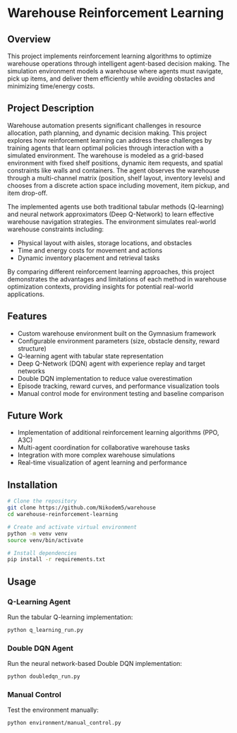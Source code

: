 # Warehouse Reinforcement Learning


## Overview
This project implements reinforcement learning algorithms to optimize warehouse operations through intelligent agent-based decision making. The simulation environment models a warehouse where agents must navigate, pick up items, and deliver them efficiently while avoiding obstacles and minimizing time/energy costs.

## Project Description
Warehouse automation presents significant challenges in resource allocation, path planning, and dynamic decision making. This project explores how reinforcement learning can address these challenges by training agents that learn optimal policies through interaction with a simulated environment. 
The warehouse is modeled as a grid-based environment with fixed shelf positions, dynamic item requests, and spatial constraints like walls and containers. The agent observes the warehouse through a multi-channel matrix (position, shelf layout, inventory levels) and chooses from a discrete action space including movement, item pickup, and item drop-off.

The implemented agents use both traditional tabular methods (Q-learning) and neural network approximators (Deep Q-Network) to learn effective warehouse navigation strategies. The environment simulates real-world warehouse constraints including:
- Physical layout with aisles, storage locations, and obstacles
- Time and energy costs for movement and actions
- Dynamic inventory placement and retrieval tasks

By comparing different reinforcement learning approaches, this project demonstrates the advantages and limitations of each method in warehouse optimization contexts, providing insights for potential real-world applications.

## Features

- Custom warehouse environment built on the Gymnasium framework
- Configurable environment parameters (size, obstacle density, reward structure)
- Q-learning agent with tabular state representation
- Deep Q-Network (DQN) agent with experience replay and target networks
- Double DQN implementation to reduce value overestimation
- Episode tracking, reward curves, and performance visualization tools
- Manual control mode for environment testing and baseline comparison

## Future Work

- Implementation of additional reinforcement learning algorithms (PPO, A3C)
- Multi-agent coordination for collaborative warehouse tasks
- Integration with more complex warehouse simulations
- Real-time visualization of agent learning and performance

## Installation

```bash
# Clone the repository
git clone https://github.com/Nikodem5/warehouse
cd warehouse-reinforcement-learning

# Create and activate virtual environment
python -m venv venv
source venv/bin/activate

# Install dependencies
pip install -r requirements.txt
```

## Usage

### Q-Learning Agent
Run the tabular Q-learning implementation:
```bash
python q_learning_run.py
```

### Double DQN Agent
Run the neural network-based Double DQN implementation:
```bash
python doubledqn_run.py
```

### Manual Control
Test the environment manually:
```bash
python environment/manual_control.py
```